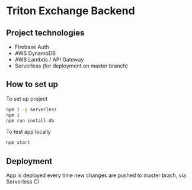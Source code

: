 # Triton Exchange Backend

## Project technologies
 - Firebase Auth
 - AWS DynamoDB
 - AWS Lambda / API Gateway
 - Serverless (for deployment on master branch)

## How to set up
To set up project
```sh
npm i -g serverless
npm i
npm run install-db
```

To test app locally

```sh
npm start
```

## Deployment

App is deployed every time new changes are pushed to master brach, via Serverless CI